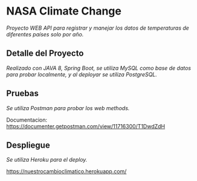 # NASA Climate Change

_Proyecto WEB API para registrar y manejar los datos de temperaturas de diferentes países solo por año._

## Detalle del Proyecto

_Realizado con JAVA 8, Spring Boot, se utiliza MySQL como base de datos para probar localmente, y al deployar se utiliza PostgreSQL._

## Pruebas

_Se utiliza Postman para probar los web methods._

Documentacion: 
https://documenter.getpostman.com/view/11716300/T1DwdZdH

## Despliegue

_Se utiliza Heroku para el deploy._

https://nuestrocambioclimatico.herokuapp.com/
